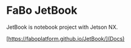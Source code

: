 # FaBo JetBook

JetBook is notebook project with Jetson NX.

[https://faboplatform.github.io/JetBook/](Docs)
